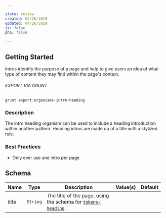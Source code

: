 ```yaml
---

state: review
created: 04/26/2019
updated: 04/26/2019
js: false
php: false

---
```


## Getting Started

Intros identify the purpose of a page and help to give users an idea of what type of content they may find within the page's context.

###### EXPORT VIA GRUNT

```
grunt export:organisms-intro-heading
```


### Description

The intro heading organism can be used to include a heading introduction within another pattern. Heading intros are made up of a title with a stylized rule.


### Best Practices

- Only ever use one intro per page


## Schema

| Name      | Type      | Description                                                                             | Value(s)  | Default   |
|-----------|-----------|-----------------------------------------------------------------------------------------|-----------|-----------|
| title     | `String`  | The title of the page, using the schema for [`tokens-heading`][tokens-heading].         |           |           |


[tokens-heading]: /patterns/10-tokens-10-globals-heading/10-tokens-10-globals-heading.html
